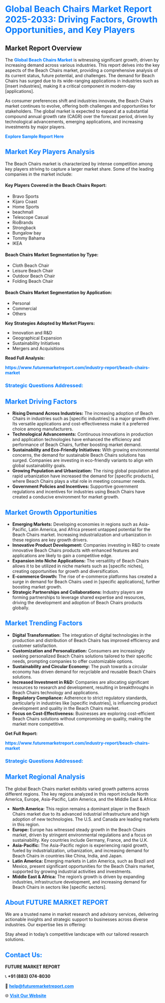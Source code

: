 <h1 style="color: #007BFF;">Global Beach Chairs Market Report 2025-2033: Driving Factors, Growth Opportunities, and Key Players</h1>

<section id="overview">
<h2>Market Report Overview</h2>
<p>The <a href="https://www.futuremarketreport.com/industry-report/beach-chairs-market" style="color: #007BFF; text-decoration: none;"><strong>Global Beach Chairs Market</strong></a> is witnessing significant growth, driven by increasing demand across various industries. This report delves into the key aspects of the Beach Chairs market, providing a comprehensive analysis of its current status, future potential, and challenges. The demand for Beach Chairs has surged due to its wide-ranging applications in industries such as [insert industries], making it a critical component in modern-day [applications].</p>
<p>As consumer preferences shift and industries innovate, the Beach Chairs market continues to evolve, offering both challenges and opportunities for stakeholders. The global market is expected to expand at a substantial compound annual growth rate (CAGR) over the forecast period, driven by technological advancements, emerging applications, and increasing investments by major players.</p>
</section>

<section id="overview">
<p><a href="https://www.futuremarketreport.com/request-sample/reportId=52651" style="color: #007BFF; text-decoration: none;"><strong>Explore Sample Report Here</strong></a></p>
</section>

<section id="key-players">
<h2 style="color: #007BFF;">Market Key Players Analysis</h2>
<p>The Beach Chairs market is characterized by intense competition among key players striving to capture a larger market share. Some of the leading companies in the market include:</p>
<h4>Key Players Covered in the Beach Chairs Report:</h4>
<ul><li>Bravo Sports</li><li>Kijaro Coast</li><li>Home Sports</li><li>beachmall</li><li>Telescope Casual</li><li>RioBrands</li><li>Strongback</li><li>Bungalow bay</li><li>Tommy Bahama</li><li>IKEA</li></ul>
<h4>Beach Chairs Market Segmentation by Type:</h4>
<ul><li>Cloth Beach Chair</li><li>Leisure Beach Chair</li><li>Outdoor Beach Chair</li><li>Folding Beach Chair</li></ul>

<h4>Beach Chairs Market Segmentation by Application:</h4>
<ul><li>Personal</li><li>Commercial</li><li>Others</li></ul>
<p><strong>Key Strategies Adopted by Market Players:</strong></p>
<ul>
<li>Innovation and R&D</li>
<li>Geographical Expansion</li>
<li>Sustainability Initiatives</li>
<li>Mergers and Acquisitions</li>
</ul>
</section>

<section>
<p><strong>Read Full Analysis: </strong></p><a href="https://www.futuremarketreport.com/industry-report/beach-chairs-market" style="color: #007BFF; text-decoration: none;"><strong>https://www.futuremarketreport.com/industry-report/beach-chairs-market</strong></a>
<h3 style="color: #007BFF;">Strategic Questions Addressed:</h3>
</section>

<section id="driving-factors">
<h2 style="color: #007BFF;">Market Driving Factors</h2>
<ul>
<li><strong>Rising Demand Across Industries:</strong> The increasing adoption of Beach Chairs in industries such as [specific industries] is a major growth driver. Its versatile applications and cost-effectiveness make it a preferred choice among manufacturers.</li>
<li><strong>Technological Advancements:</strong> Continuous innovations in production and application technologies have enhanced the efficiency and performance of Beach Chairs, further boosting market demand.</li>
<li><strong>Sustainability and Eco-Friendly Initiatives:</strong> With growing environmental concerns, the demand for sustainable Beach Chairs solutions has surged. Companies are investing in eco-friendly variants to align with global sustainability goals.</li>
<li><strong>Growing Population and Urbanization:</strong> The rising global population and rapid urbanization have increased the demand for [specific products], where Beach Chairs plays a vital role in meeting consumer needs.</li>
<li><strong>Government Policies and Incentives:</strong> Supportive government regulations and incentives for industries using Beach Chairs have created a conducive environment for market growth.</li>
</ul>
</section>

<section id="growth-opportunities">
<h2 style="color: #007BFF;">Market Growth Opportunities</h2>
<ul>
<li><strong>Emerging Markets:</strong> Developing economies in regions such as Asia-Pacific, Latin America, and Africa present untapped potential for the Beach Chairs market. Increasing industrialization and urbanization in these regions are key growth drivers.</li>
<li><strong>Innovative Product Development:</strong> Companies investing in R&D to create innovative Beach Chairs products with enhanced features and applications are likely to gain a competitive edge.</li>
<li><strong>Expansion into Niche Applications:</strong> The versatility of Beach Chairs allows it to be utilized in niche markets such as [specific niches], creating opportunities for growth and diversification.</li>
<li><strong>E-commerce Growth:</strong> The rise of e-commerce platforms has created a surge in demand for Beach Chairs used in [specific applications], further boosting market growth.</li>
<li><strong>Strategic Partnerships and Collaborations:</strong> Industry players are forming partnerships to leverage shared expertise and resources, driving the development and adoption of Beach Chairs products globally.</li>
</ul>
</section>

<section id="trending-factors">
<h2 style="color: #007BFF;">Market Trending Factors</h2>
<ul>
<li><strong>Digital Transformation:</strong> The integration of digital technologies in the production and distribution of Beach Chairs has improved efficiency and customer satisfaction.</li>
<li><strong>Customization and Personalization:</strong> Consumers are increasingly seeking personalized Beach Chairs solutions tailored to their specific needs, prompting companies to offer customizable options.</li>
<li><strong>Sustainability and Circular Economy:</strong> The push towards a circular economy has driven demand for recyclable and reusable Beach Chairs solutions.</li>
<li><strong>Increased Investment in R&D:</strong> Companies are allocating significant resources to research and development, resulting in breakthroughs in Beach Chairs technology and applications.</li>
<li><strong>Regulatory Compliance:</strong> Adherence to strict regulatory standards, particularly in industries like [specific industries], is influencing product development and quality in the Beach Chairs market.</li>
<li><strong>Focus on Cost-Effectiveness:</strong> Businesses are exploring cost-efficient Beach Chairs solutions without compromising on quality, making the market more competitive.</li>
</ul>
</section>

<section>
<p><strong>Get Full Report: </strong></p><a href="https://www.futuremarketreport.com/industry-report/beach-chairs-market" style="color: #007BFF; text-decoration: none;"><strong>https://www.futuremarketreport.com/industry-report/beach-chairs-market</strong></a>
<h3 style="color: #007BFF;">Strategic Questions Addressed:</h3>
</section>


<section id="regional-analysis">
<h2 style="color: #007BFF;">Market Regional Analysis</h2>
<p>The global Beach Chairs market exhibits varied growth patterns across different regions. The key regions analyzed in this report include North America, Europe, Asia-Pacific, Latin America, and the Middle East & Africa:</p>
<ul>
<li><strong>North America:</strong> This region remains a dominant player in the Beach Chairs market due to its advanced industrial infrastructure and high adoption of new technologies. The U.S. and Canada are leading markets in this region.</li>
<li><strong>Europe:</strong> Europe has witnessed steady growth in the Beach Chairs market, driven by stringent environmental regulations and a focus on sustainability. Key countries include Germany, France, and the U.K.</li>
<li><strong>Asia-Pacific:</strong> The Asia-Pacific region is experiencing rapid growth, fueled by industrialization, urbanization, and increasing demand for Beach Chairs in countries like China, India, and Japan.</li>
<li><strong>Latin America:</strong> Emerging markets in Latin America, such as Brazil and Mexico, present significant opportunities for the Beach Chairs market, supported by growing industrial activities and investments.</li>
<li><strong>Middle East & Africa:</strong> The region’s growth is driven by expanding industries, infrastructure development, and increasing demand for Beach Chairs in sectors like [specific sectors].</li>
</ul>
</section>

<footer>
<h2 style="color: #007BFF;">About FUTURE MARKET REPORT</h2>
<p>We are a trusted name in market research and advisory services, delivering actionable insights and strategic support to businesses across diverse industries. Our expertise lies in offering:</p>

<p>Stay ahead in today’s competitive landscape with our tailored research solutions.</p>

<h2 style="color: #007BFF;">Contact Us:</h2>
<p><strong>FUTURE MARKET REPORT</strong></p>
<p>📞 <strong>+91 (883) 074-8030</strong></p>
<p>📧 <strong><a href="mailto:help@futuremarketreport.com" style="color: #007BFF;">help@futuremarketreport.com</a></strong></p>
<p>🌐 <strong><a href="https://www.futuremarketreport.com/" style="color: #007BFF;">Visit Our Website</a></strong></p>
</footer>